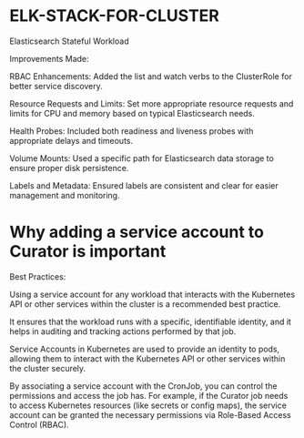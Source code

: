 # ELK-STACK-FOR-CLUSTER

Elasticsearch Stateful Workload

Improvements Made:

RBAC Enhancements: Added the list and watch verbs to the ClusterRole for better service discovery.

Resource Requests and Limits: Set more appropriate resource requests and limits for CPU and memory based on typical Elasticsearch needs.

Health Probes: Included both readiness and liveness probes with appropriate delays and timeouts.

Volume Mounts: Used a specific path for Elasticsearch data storage to ensure proper disk persistence.

Labels and Metadata: Ensured labels are consistent and clear for easier management and monitoring.

# Why adding a service account to Curator is important 

Best Practices:

Using a service account for any workload that interacts with the Kubernetes API or other services within the cluster is a recommended best practice. 

It ensures that the workload runs with a specific, identifiable identity, and it helps in auditing and tracking actions performed by that job.

Service Accounts in Kubernetes are used to provide an identity to pods, allowing them to interact with the Kubernetes API or other services within the cluster securely.

By associating a service account with the CronJob, you can control the permissions and access the job has. For example, if the Curator job needs to access Kubernetes resources (like secrets or config maps), the service account can be granted the necessary permissions via Role-Based Access Control (RBAC).
